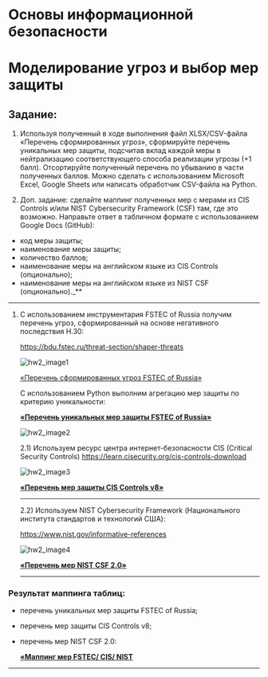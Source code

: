 #   Основы информационной безопасности
#  Моделирование угроз и выбор мер защиты

## Задание:

1. Используя полученный в ходе выполнения файл XLSX/CSV-файла «Перечень сформированных угроз», сформируйте перечень уникальных мер защиты, подсчитав вклад каждой меры в нейтрализацию соответствующего способа реализации угрозы (+1 балл). Отсортируйте полученный перечень по убыванию в части полученных баллов. Можно сделать с использованием Microsoft Excel, Google Sheets или написать обработчик CSV-файла на Python.

2. Доп. задание: сделайте маппинг полученных мер с мерами из CIS Controls и/или NIST Cybersecurity Framework (CSF) там, где это возможно.
   Направьте ответ в табличном формате с использованием Google Docs (GitHub):

- код меры защиты;
- наименование меры защиты;
- количество баллов;
- наименование меры на английском языке из CIS Controls (опционально);
- наименование меры на английском языке из NIST CSF (опционально).\_\*\*

---

1. С использованием инструментария FSTEC of Russia получим перечень угроз, сформированный на основе негативного последствия H.30:

   https://bdu.fstec.ru/threat-section/shaper-threats

   ![hw2_image1](img/image1.jpg)

   [«Перечень сформированных угроз FSTEC of Russia»](./HW2-list_threats_generated_FSTEC%20of%20Russia.xlsx)

   С использованием Python выполним агрегацию мер защиты по критерию уникальности:

   **[«Перечень уникальных мер защиты FSTEC of Russia»](./HW2-list_unique_protections_FSTEC%20of%20Russia.xlsx)**

   ![hw2_image2](img/dashboard.jpg)

   2.1) Используем ресурс центра интернет-безопасности CIS (Critical Security Controls) <https://learn.cisecurity.org/cis-controls-download>

   ![hw2_image3](img/CIS.jpg)

   **[«Перечень мер защиты CIS Controls v8»](./HW2-CIS_Controls_v8_Change_Log.xlsx)**

   ***

   2.2) Используем NIST Cybersecurity Framework (Национального института стандартов и технологий США):

   <https://www.nist.gov/informative-references>

   ![hw2_image4](img/NIST.jpg)

   **[«Перечень мер NIST CSF 2.0»](./HW2-NIST_csf2.xlsx)**

   ***

### Результат маппинга таблиц:

- перечень уникальных мер защиты FSTEC of Russia;
- перечень мер защиты CIS Controls v8;
- перечень мер NIST CSF 2.0:

  **[«Маппинг мер FSTEC/ CIS/ NIST](./HW2_list_unique_protections_FSTEC%20of%20Russia_vs_CIS_&_NIST.xlsx)**

---
